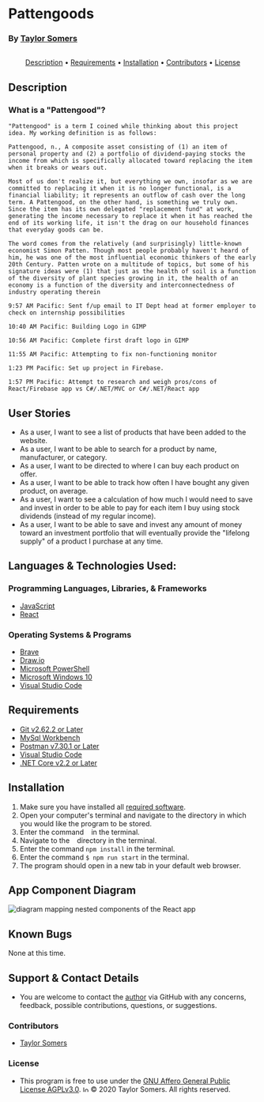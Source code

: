 # Pattengoods

  ### By [Taylor Somers](https://github.com/taylorsomers/)

<img align="center" src="" alt="">

<p align="center">
  <a href="#description">Description</a> •
  <a href="#requirements">Requirements</a> •
  <a href="#installation">Installation</a> •
  <a href="#contributors">Contributors</a> •
  <a href="#license">License</a>
</p>


## Description

  ### What is a "Pattengood"?
  
    "Pattengood" is a term I coined while thinking about this project idea. My working definition is as follows:

    Pattengood, n., A composite asset consisting of (1) an item of personal property and (2) a portfolio of dividend-paying stocks the income from which is specifically allocated toward replacing the item when it breaks or wears out.

    Most of us don't realize it, but everything we own, insofar as we are committed to replacing it when it is no longer functional, is a financial liability; it represents an outflow of cash over the long term. A Pattengood, on the other hand, is something we truly own. Since the item has its own delegated "replacement fund" at work, generating the income necessary to replace it when it has reached the end of its working life, it isn't the drag on our household finances that everyday goods can be.

    The word comes from the relatively (and surprisingly) little-known economist Simon Patten. Though most people probably haven't heard of him, he was one of the most influential economic thinkers of the early 20th Century. Patten wrote on a multitude of topics, but some of his signature ideas were (1) that just as the health of soil is a function of the diversity of plant species growing in it, the health of an economy is a function of the diversity and interconnectedness of industry operating therein

    9:57 AM Pacific: Sent f/up email to IT Dept head at former employer to check on internship possibilities

    10:40 AM Pacific: Building Logo in GIMP

    10:56 AM Pacific: Complete first draft logo in GIMP

    11:55 AM Pacific: Attempting to fix non-functioning monitor

    1:23 PM Pacific: Set up project in Firebase.

    1:57 PM Pacific: Attempt to research and weigh pros/cons of React/Firebase app vs C#/.NET/MVC or C#/.NET/React app


## User Stories

  * As a user, I want to see a list of products that have been added to the website.
  * As a user, I want to be able to search for a product by name, manufacturer, or category.
  * As a user, I want to be directed to where I can buy each product on offer.
  * As a user, I want to be able to track how often I have bought any given product, on average.
  * As a user, I want to see a calculation of how much I would need to save and invest in order to be able to pay for each item I buy using stock dividends (instead of my regular income).
  * As a user, I want to be able to save and invest any amount of money toward an investment portfolio that will eventually provide the "lifelong supply" of a product I purchase at any time.

## Languages & Technologies Used:

  ### Programming Languages, Libraries, & Frameworks
  * [JavaScript](https://developer.mozilla.org/en-US/docs/Web/JavaScript)
  * [React](https://reactjs.org/)

  ### Operating Systems & Programs
  * [Brave](https://brave.com/)
  * [Draw.io](https://app.diagrams.net/)
  * [Microsoft PowerShell](https://docs.microsoft.com/en-us/powershell/)
  * [Microsoft Windows 10](https://www.microsoft.com/en-us/windows/get-windows-10)
  * [Visual Studio Code](https://code.visualstudio.com/)


## Requirements
  * [Git v2.62.2 or Later](https://git-scm.com/downloads/)
  * [MySql Workbench](https://www.mysql.com/products/workbench/)
  * [Postman v7.30.1 or Later](https://www.postman.com/downloads/)
  * [Visual Studio Code](https://code.visualstudio.com/)
  * [.NET Core v2.2 or Later](https://dotnet.microsoft.com/download/dotnet-core/2.2)


## Installation

  1.  Make sure you have installed all <a href="#requirements">required software</a>.
  2.  Open your computer's terminal and navigate to the directory in which you would like the program to be stored.
  3.  Enter the command ``` ``` in the terminal.
  4.  Navigate to the ``` ``` directory in the terminal.
  5.  Enter the command ```npm install``` in the terminal.
  5.  Enter the command ```$ npm run start``` in the terminal.
  5.  The program should open in a new tab in your default web browser.


## App Component Diagram

<img src="./public/diagram.png" alt="diagram mapping nested components of the React app">


## Known Bugs

  None at this time.


## Support & Contact Details

  * You are welcome to contact the [author](https://github.com/taylorsomers/) via GitHub with any concerns, feedback, possible contributions, questions, or suggestions.


### Contributors

  * [Taylor Somers](https://github.com/taylorsomers/)


### License

  * This program is free to use under the [GNU Affero General Public License AGPLv3.0](https://www.gnu.org/licenses/agpl-3.0.html). <span><img height="12em" src="./public/AGPLv3Logo.png" alt="logo for the GNU Affero General Public License AGPLv3.0"></span> © 2020 Taylor Somers. All rights reserved.